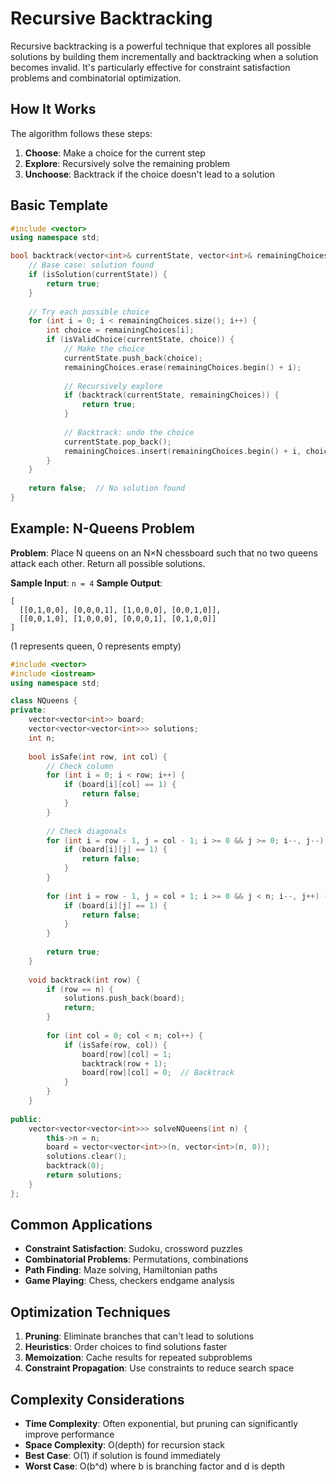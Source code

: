 # Recursive Backtracking

Recursive backtracking is a powerful technique that explores all possible solutions by building them incrementally and backtracking when a solution becomes invalid. It's particularly effective for constraint satisfaction problems and combinatorial optimization.

## How It Works

The algorithm follows these steps:
1. **Choose**: Make a choice for the current step
2. **Explore**: Recursively solve the remaining problem
3. **Unchoose**: Backtrack if the choice doesn't lead to a solution

## Basic Template

```cpp
#include <vector>
using namespace std;

bool backtrack(vector<int>& currentState, vector<int>& remainingChoices) {
    // Base case: solution found
    if (isSolution(currentState)) {
        return true;
    }
    
    // Try each possible choice
    for (int i = 0; i < remainingChoices.size(); i++) {
        int choice = remainingChoices[i];
        if (isValidChoice(currentState, choice)) {
            // Make the choice
            currentState.push_back(choice);
            remainingChoices.erase(remainingChoices.begin() + i);
            
            // Recursively explore
            if (backtrack(currentState, remainingChoices)) {
                return true;
            }
            
            // Backtrack: undo the choice
            currentState.pop_back();
            remainingChoices.insert(remainingChoices.begin() + i, choice);
        }
    }
    
    return false;  // No solution found
}
```

## Example: N-Queens Problem

**Problem**: Place N queens on an N×N chessboard such that no two queens attack each other. Return all possible solutions.

**Sample Input**: `n = 4`
**Sample Output**: 
```
[
  [[0,1,0,0], [0,0,0,1], [1,0,0,0], [0,0,1,0]],
  [[0,0,1,0], [1,0,0,0], [0,0,0,1], [0,1,0,0]]
]
```
(1 represents queen, 0 represents empty)

```cpp
#include <vector>
#include <iostream>
using namespace std;

class NQueens {
private:
    vector<vector<int>> board;
    vector<vector<vector<int>>> solutions;
    int n;
    
    bool isSafe(int row, int col) {
        // Check column
        for (int i = 0; i < row; i++) {
            if (board[i][col] == 1) {
                return false;
            }
        }
        
        // Check diagonals
        for (int i = row - 1, j = col - 1; i >= 0 && j >= 0; i--, j--) {
            if (board[i][j] == 1) {
                return false;
            }
        }
        
        for (int i = row - 1, j = col + 1; i >= 0 && j < n; i--, j++) {
            if (board[i][j] == 1) {
                return false;
            }
        }
        
        return true;
    }
    
    void backtrack(int row) {
        if (row == n) {
            solutions.push_back(board);
            return;
        }
        
        for (int col = 0; col < n; col++) {
            if (isSafe(row, col)) {
                board[row][col] = 1;
                backtrack(row + 1);
                board[row][col] = 0;  // Backtrack
            }
        }
    }
    
public:
    vector<vector<vector<int>>> solveNQueens(int n) {
        this->n = n;
        board = vector<vector<int>>(n, vector<int>(n, 0));
        solutions.clear();
        backtrack(0);
        return solutions;
    }
};
```

## Common Applications

- **Constraint Satisfaction**: Sudoku, crossword puzzles
- **Combinatorial Problems**: Permutations, combinations
- **Path Finding**: Maze solving, Hamiltonian paths
- **Game Playing**: Chess, checkers endgame analysis

## Optimization Techniques

1. **Pruning**: Eliminate branches that can't lead to solutions
2. **Heuristics**: Order choices to find solutions faster
3. **Memoization**: Cache results for repeated subproblems
4. **Constraint Propagation**: Use constraints to reduce search space

## Complexity Considerations

- **Time Complexity**: Often exponential, but pruning can significantly improve performance
- **Space Complexity**: O(depth) for recursion stack
- **Best Case**: O(1) if solution is found immediately
- **Worst Case**: O(b^d) where b is branching factor and d is depth
